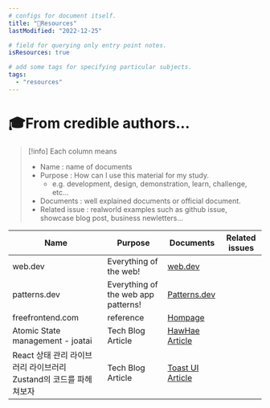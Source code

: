 ```yaml
---
# configs for document itself.
title: "🚚Resources"
lastModified: "2022-12-25"

# field for querying only entry point notes.
isResources: true

# add some tags for specifying particular subjects.
tags:
  - "resources"
---
```

# 🎓From credible authors...
> [!info] Each column means
> - Name : name of documents
> - Purpose : How can I use this material for my study.
> 	- e.g. development, design, demonstration, learn, challenge, etc...
> - Documents : well explained documents or official document.
> - Related issue : realworld examples such as github issue, showcase blog post, business newletters...

| Name                                                              | Purpose                             | Documents                                                           | Related issues |
| ----------------------------------------------------------------- | ----------------------------------- | ------------------------------------------------------------------- | -------------- |
| web.dev                                                           | Everything of the web!              | [web.dev](https://web.dev/)                                         |                |
| patterns.dev                                                      | Everything of the web app patterns! | [Patterns.dev](https://www.patterns.dev/)                                                                    |                |
| freefrontend.com                                                  | reference                           | [Hompage](https://freefrontend.com/)                                |                |
| Atomic State management - joatai                                  | Tech Blog Article                   | [HawHae Article](http://blog.hwahae.co.kr/all/tech/tech-tech/6099/) |                |
| React 상태 관리 라이브러리 라이브러리 Zustand의 코드를 파헤쳐보자 | Tech Blog Article                   | [Toast UI Article](https://ui.toast.com/posts/ko_20210812)          |                |
